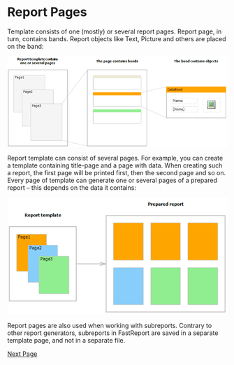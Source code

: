 # Report Pages

Template consists of one (mostly) or several report pages. Report page, in turn, contains bands. Report objects like Text, Picture and others are placed on the band:

![](images/report-page-band.png)

Report template can consist of several pages. For example, you can create a template containing title-page and a page with data. When creating such a report, the first page will be printed first, then the second page and so on. Every page of template can generate one or  several pages of a prepared report – this depends on the data it contains:

![](images/reporttemplate-preparedreport.png)

Report pages are also used when working with subreports. Contrary to other report generators, subreports in FastReport are saved in a separate template page, and not in a separate file. 

[Next Page](Bands.md)